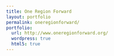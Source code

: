 ```yaml
---
title: One Region Forward
layout: portfolio
permalink: oneregionforward/
portfolio:
  url: http://www.oneregionforward.org/
  wordpress: true
  html5: true
---
```

